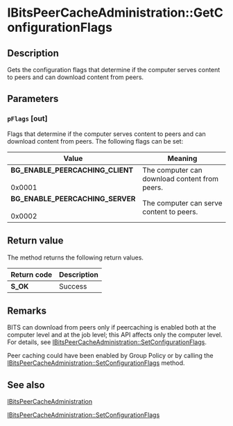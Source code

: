 # IBitsPeerCacheAdministration::GetConfigurationFlags

## Description

Gets the configuration flags that determine if the computer serves content to peers and can download content from peers.

## Parameters

### `pFlags` [out]

Flags that determine if the computer serves content to peers and can download content from peers. The following flags can be set:

| Value | Meaning |
| --- | --- |
| **BG_ENABLE_PEERCACHING_CLIENT**<br><br>0x0001 | The computer can download content from peers. |
| **BG_ENABLE_PEERCACHING_SERVER**<br><br>0x0002 | The computer can serve content to peers. |

## Return value

The method returns the following return values.

| Return code | Description |
| --- | --- |
| **S_OK** | Success |

## Remarks

BITS can download from peers only if peercaching is enabled both at the computer level and at the job level; this API affects only the computer level. For details, see [IBitsPeerCacheAdministration::SetConfigurationFlags](https://learn.microsoft.com/windows/desktop/api/bits3_0/nf-bits3_0-ibitspeercacheadministration-setconfigurationflags).

Peer caching could have been enabled by Group Policy or by calling the [IBitsPeerCacheAdministration::SetConfigurationFlags](https://learn.microsoft.com/windows/desktop/api/bits3_0/nf-bits3_0-ibitspeercacheadministration-setconfigurationflags) method.

## See also

[IBitsPeerCacheAdministration](https://learn.microsoft.com/windows/desktop/api/bits3_0/nn-bits3_0-ibitspeercacheadministration)

[IBitsPeerCacheAdministration::SetConfigurationFlags](https://learn.microsoft.com/windows/desktop/api/bits3_0/nf-bits3_0-ibitspeercacheadministration-setconfigurationflags)